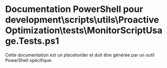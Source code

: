 # Documentation PowerShell pour development\scripts\utils\ProactiveOptimization\tests\MonitorScriptUsage.Tests.ps1

Cette documentation est un placeholder et doit être générée par un outil PowerShell spécifique.
